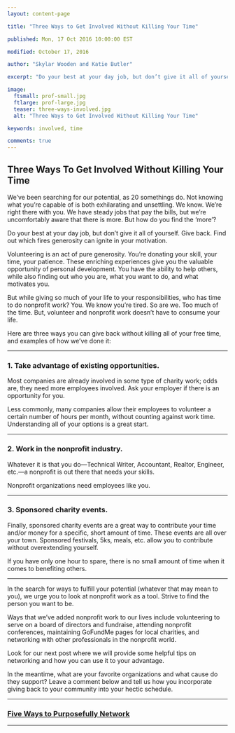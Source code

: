 ```yaml
---
layout: content-page

title: "Three Ways to Get Involved Without Killing Your Time"

published: Mon, 17 Oct 2016 10:00:00 EST

modified: October 17, 2016

author: "Skylar Wooden and Katie Butler"

excerpt: "Do your best at your day job, but don’t give it all of yourself. Give back. Find out which fires generosity can ignite in your motivation."

image:
  ftsmall: prof-small.jpg
  ftlarge: prof-large.jpg
  teaser: three-ways-involved.jpg
  alt: "Three Ways to Get Involved Without Killing Your Time"

keywords: involved, time

comments: true
---
```


## Three Ways To Get Involved Without Killing Your Time

We’ve been searching for our potential, as 20 somethings do. Not knowing what you’re capable of is both exhilarating and unsettling. We know. We’re right there with you. We have steady jobs that pay the bills, but we’re uncomfortably aware that there is more. But how do you find the ‘more’? 

Do your best at your day job, but don’t give it all of yourself. Give back. Find out which fires generosity can ignite in your motivation.  

Volunteering is an act of pure generosity. You’re donating your skill, your time, your patience. These enriching experiences give you the valuable opportunity of personal development. You have the ability to help others, while also finding out who you are, what you want to do, and what motivates you.

But while giving so much of your life to your responsibilities, who has time to do nonprofit work? You. We know you’re tired. So are we. Too much of the time. But, volunteer and nonprofit work doesn’t have to consume your life. 

Here are three ways you can give back without killing all of your free time, and examples of how we’ve done it:

<hr class="secondary">

### 1. Take advantage of existing opportunities.
Most companies are already involved in some type of charity work; odds are, they need more employees involved. Ask your employer if there is an opportunity for you.

Less commonly, many companies allow their employees to volunteer a certain number of hours per month, without counting against work time. Understanding all of your options is a great start. 

<hr class="secondary">

### 2. Work in the nonprofit industry.
Whatever it is that you do—Technical Writer, Accountant, Realtor, Engineer, etc.—a nonprofit is out there that needs your skills.

Nonprofit organizations need employees like you.  

<hr class="secondary">

### 3. Sponsored charity events.
Finally, sponsored charity events are a great way to contribute your time and/or money for a specific, short amount of time. These events are all over your town. Sponsored festivals, 5ks, meals, etc. allow you to contribute without overextending yourself.  

If you have only one hour to spare, there is no small amount of time when it comes to benefiting others. 

<hr class="secondary">

In the search for ways to fulfill your potential (whatever that may mean to you), we urge you to look at nonprofit work as a tool. Strive to find the person you want to be.

Ways that we’ve added nonprofit work to our lives include volunteering to serve on a board of directors and fundraise, attending nonprofit conferences, maintaining GoFundMe pages for local charities, and networking with other professionals in the nonprofit world. 

Look for our next post where we will provide some helpful tips on networking and how you can use it to your advantage. 

In the meantime, what are your favorite organizations and what cause do they support? Leave a comment below and tell us how you incorporate giving back to your community into your hectic schedule. 

<hr class="primary">

<div class="row"> <!-- "pagination" -->
	<div class="col-xs-6 paginate">
	</div>
	<div class="col-xs-6 paginate">
			<a href="{{site.url}}/five-ways-to-purposefully-network/">
				<div class="col-xs-12 arrow"><i class="fa fa-arrow-right" aria-hidden="true"></i></div>
				<div class="col-xs-12 text"><h3>Five Ways to Purposefully Network</h3></div>
			</a>
	</div>
</div> <!-- close "pagination" -->

<hr class="primary">